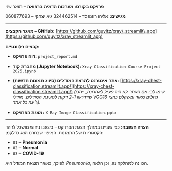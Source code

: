 **פרויקט בקורס:**
**מערכות הדמיה ברפואה** – תואר שני

**מגישים:**
אליהו רוזנפלד – 324462514
גיא יצחקי – 060877693

---

**מאגר הקבצים – GitHub:**
[https://github.com/guyitz/xray\_streamlit\_app](https://github.com/guyitz/xray_streamlit_app)

**קבצים רלוונטיים:**

* **דוח פרויקט:** `project_report.md`

* **מחברת קוד (Jupyter Notebook):** `Xray Classification Course Project 2025.ipynb`

* **אתר אינטרנט להרצת המודלים (סיווג תמונות חדשות):**
  [https://xray-chest-classification.streamlit.app/](https://xray-chest-classification.streamlit.app/)
  *(שימו לב: אם האתר לא היה פעיל לאחרונה, ייתכן שיידרשו 1–2 דקות לטעינת המודלים. מודלי VGG16 גדולים מאוד ומשקלם כחצי ג׳יגה כל אחד).*

* **מצגת הפרויקט:** `X-Ray Image Classification.pptx`

---

**הערה חשובה:**
כפי שציינו במהלך הצגת הפרויקט – ביצענו ניחוש מושכל לזיהוי הקטגוריות של התמונות.
המיפוי שבחרנו הוא כדלקמן:

* `01` – **Pneumonia**
* `02` – **Normal**
* `03` – **COVID-19**

לפיכך, כאשר תוצאת המודל היא *Pneumonia*, הכוונה למחלקה `01`, וכן הלאה.


